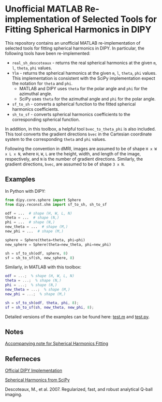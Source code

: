 Unofficial MATLAB Re-implementation of Selected Tools for Fitting Spherical Harmonics in DIPY
=============================================================================================

This repository contains an unofficial MATLAB re-implementation of selected tools for fitting spherical harmonics in DIPY. In particular, the following tools have been re-implemented:

- `real_sh_descoteaux` - returns the real spherical harmonics at the given `m`, `l`, `theta`, `phi` values.
- `Ylm` - returns the spherical harmonics at the given `m`, `l`, `theta`, `phi` values. This implementation is consistent with the SciPy implementation expect the notation for `theta` and `phi`.
    - MATLAB and DIPY uses `theta` for the polar angle and `phi` for the azimuthal angle.
    - SciPy uses `theta` for the azimuthal angle and `phi` for the polar angle.
- `sf_to_sh` - converts a spherical function to the fitted spherical harmonics coefficients.
- `sh_to_sf` - converts spherical harmonics coefficients to the corresponding spherical function.

In addition, in this toolbox, a helpful tool `bvec_to_theta_phi` is also included. This tool converts the gradient directions `bvec` in the Cartesian coordinate system to the corresponding `theta` and `phi` values.

Following the convention in dMRI, images are assumed to be of shape `H x W x L x N`, where `H`, `W`, `L` are the height, width, and length of the image, respectively, and `N` is the number of gradient directions. Similarly, the gradient directions, `bvec`, are assumed to be of shape `3 x N`.

Examples
--------

In Python with DIPY:

```python
from dipy.core.sphere import Sphere
from dipy.reconst.shm import sf_to_sh, sh_to_sf

odf = ...  # shape (H, W, L, N)
theta = ...  # shape (N,)
phi = ...  # shape (N,)
new_theta = ...  # shape (M,)
new_phi = ...  # shape (M,)

sphere = Sphere(theta=theta, phi=phi)
new_sphere = Sphere(theta=new_theta, phi=new_phi)

sh = sf_to_sh(odf, sphere, 8)
sf = sh_to_sf(sh, new_sphere, 8)
```

Similarly, in MATLAB with this toolbox:

```matlab
odf = ...;  % shape (H, W, L, N)
theta = ...;  % shape (N,)
phi = ...;  % shape (N,)
new_theta = ...;  % shape (M,)
new_phi = ...;  % shape (M,)

sh = sf_to_sh(odf, theta, phi, 8);
sf = sh_to_sf(sh, new_theta, new_phi, 8);
```

Detailed versions of the examples can be found here: [test.m](test.m) and [test.py](test.py).

Notes
-----

[Accompanying note for Spherical Harmonics Fitting](https://kvttt.github.io/files/Spherical_Harmonics_Fitting.pdf)


Referneces
----------

[Official DIPY Implementation](https://github.com/dipy/dipy/blob/master/dipy/reconst/shm.py)

[Spherical Harmonics from SciPy](https://docs.scipy.org/doc/scipy/reference/generated/scipy.special.sph_harm.html)

Descoteaux, M., et al. 2007. Regularized, fast, and robust analytical Q-ball imaging.

